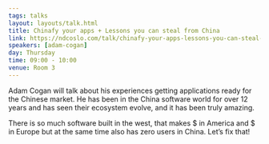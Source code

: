 ```yaml
---
tags: talks
layout: layouts/talk.html
title: Chinafy your apps + Lessons you can steal from China
link: https://ndcoslo.com/talk/chinafy-your-apps-lessons-you-can-steal-from-china-1/
speakers: [adam-cogan]
day: Thursday
time: 09:00 - 10:00
venue: Room 3
---
```

Adam Cogan will talk about his experiences getting applications ready for the Chinese market. He has been in the China software world for over 12 years and has seen their ecosystem evolve, and it has been truly amazing.

There is so much software built in the west, that makes $ in America and $ in Europe but at the same time also has zero users in China. Let’s fix that!